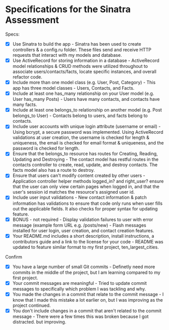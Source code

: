 # Specifications for the Sinatra Assessment

Specs:
- [x] Use Sinatra to build the app - Sinatra has been used to create controllers & a config.ru folder. These files send and receive HTTP requests that interact with my models and database.
- [X] Use ActiveRecord for storing information in a database - ActiveRecord model relationships & CRUD methods were utilized throughout to associate users/contacts/facts, locate specific instances, and overall refactor code.
- [X] Include more than one model class (e.g. User, Post, Category) - This app has three model classes - Users, Contacts, and Facts.
- [X] Include at least one has_many relationship on your User model (e.g. User has_many Posts) - Users have many contacts, and contacts have many facts.
- [X] Include at least one belongs_to relationship on another model (e.g. Post belongs_to User) - Contacts belong to users, and facts belong to contacts.
- [X] Include user accounts with unique login attribute (username or email) - Using bcrypt, a secure password was implemented. Using ActiveRecord validations at user creation, the username is checked for length & uniqueness, the email is checked for email format & uniqueness, and the password is checked for length.
- [X] Ensure that the belongs_to resource has routes for Creating, Reading, Updating and Destroying - The contact model has restful routes in the contacts controller to create, read, update, and destroy contacts. The facts model also has a route to destroy.
- [X] Ensure that users can't modify content created by other users - Application controller helper methods logged_in? and right_user? ensure that the user can only view certain pages when logged in, and that the user's session id matches the resource's assigned user id.
- [X] Include user input validations - New contact information & patch information has validations to ensure that code only runs when user fills out the applicable fields. It also checks for proper syntax for updating feature.
- [X] BONUS - not required - Display validation failures to user with error message (example form URL e.g. /posts/new) - Flash messages installed for user login, user creation, and contact creation features.
- [X] Your README.md includes a short description, install instructions, a contributors guide and a link to the license for your code - README was updated to feature similar format to my first project, ten_largest_cities.

Confirm
- [X] You have a large number of small Git commits - Definetly need more commits in the middle of the project, but I am learning compared to my first project.
- [X] Your commit messages are meaningful - Tried to update commit messages to specifically which problem I was tackling and why.
- [X] You made the changes in a commit that relate to the commit message - I know that I made this mistake a lot earlier on, but I was improving as the project continued.
- [X] You don't include changes in a commit that aren't related to the commit message - There were a few times this was broken because I got distracted. but improving.
